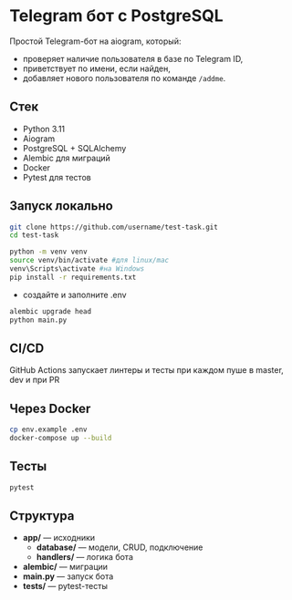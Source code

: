 # Telegram бот с PostgreSQL

Простой Telegram-бот на aiogram, который:
- проверяет наличие пользователя в базе по Telegram ID,
- приветствует по имени, если найден,
- добавляет нового пользователя по команде `/addme`.

## Стек
- Python 3.11
- Aiogram
- PostgreSQL + SQLAlchemy
- Alembic для миграций
- Docker
- Pytest для тестов

## Запуск локально

```bash
git clone https://github.com/username/test-task.git
cd test-task
```

```bash
python -m venv venv
source venv/bin/activate #для linux/mac
venv\Scripts\activate #на Windows
pip install -r requirements.txt
```

- создайте и заполните .env

```bash
alembic upgrade head
python main.py
```

## CI/CD
GitHub Actions запускает линтеры и тесты при каждом пуше в master, dev и при PR

## Через Docker
```bash
cp env.example .env
docker-compose up --build
```

## Тесты
```bash
pytest
```

## Структура
- **app/** — исходники
  - **database/** — модели, CRUD, подключение
  - **handlers/** — логика бота
- **alembic/** — миграции
- **main.py** — запуск бота
- **tests/** — pytest-тесты